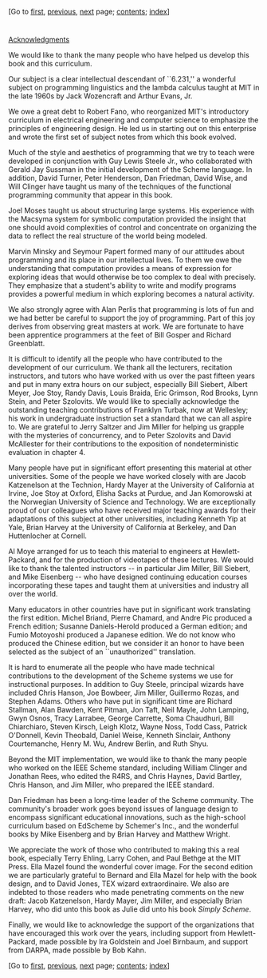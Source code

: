 [Go to [first](book.html), [previous](book-Z-H-7.html),
[next](book-Z-H-9.html) page;   [contents](book-Z-H-4.html#%_toc_start);
[index](book-Z-H-38.html#%_index_start)]

#



[Acknowledgments](book-Z-H-4.html#%_toc_%_chap_Temp_5)

We would like to thank the many people who have helped us develop this book
and this curriculum.

Our subject is a clear intellectual descendant of ``6.231,'' a wonderful
subject on programming linguistics and the lambda calculus taught at MIT in
the late 1960s by Jack Wozencraft and Arthur Evans, Jr.

We owe a great debt to Robert Fano, who reorganized MIT's introductory
curriculum in electrical engineering and computer science to emphasize the
principles of engineering design. He led us in starting out on this enterprise
and wrote the first set of subject notes from which this book evolved.

Much of the style and aesthetics of programming that we try to teach were
developed in conjunction with Guy Lewis Steele Jr., who collaborated with
Gerald Jay Sussman in the initial development of the Scheme language. In
addition, David Turner, Peter Henderson, Dan Friedman, David Wise, and Will
Clinger have taught us many of the techniques of the functional programming
community that appear in this book.

Joel Moses taught us about structuring large systems. His experience with the
Macsyma system for symbolic computation provided the insight that one should
avoid complexities of control and concentrate on organizing the data to
reflect the real structure of the world being modeled.

Marvin Minsky and Seymour Papert formed many of our attitudes about
programming and its place in our intellectual lives. To them we owe the
understanding that computation provides a means of expression for exploring
ideas that would otherwise be too complex to deal with precisely. They
emphasize that a student's ability to write and modify programs provides a
powerful medium in which exploring becomes a natural activity.

We also strongly agree with Alan Perlis that programming is lots of fun and we
had better be careful to support the joy of programming. Part of this joy
derives from observing great masters at work. We are fortunate to have been
apprentice programmers at the feet of Bill Gosper and Richard Greenblatt.

It is difficult to identify all the people who have contributed to the
development of our curriculum. We thank all the lecturers, recitation
instructors, and tutors who have worked with us over the past fifteen years
and put in many extra hours on our subject, especially Bill Siebert, Albert
Meyer, Joe Stoy, Randy Davis, Louis Braida, Eric Grimson, Rod Brooks, Lynn
Stein, and Peter Szolovits. We would like to specially acknowledge the
outstanding teaching contributions of Franklyn Turbak, now at Wellesley; his
work in undergraduate instruction set a standard that we can all aspire to. We
are grateful to Jerry Saltzer and Jim Miller for helping us grapple with the
mysteries of concurrency, and to Peter Szolovits and David McAllester for
their contributions to the exposition of nondeterministic evaluation in
chapter 4.

Many people have put in significant effort presenting this material at other
universities. Some of the people we have worked closely with are Jacob
Katzenelson at the Technion, Hardy Mayer at the University of California at
Irvine, Joe Stoy at Oxford, Elisha Sacks at Purdue, and Jan Komorowski at the
Norwegian University of Science and Technology. We are exceptionally proud of
our colleagues who have received major teaching awards for their adaptations
of this subject at other universities, including Kenneth Yip at Yale, Brian
Harvey at the University of California at Berkeley, and Dan Huttenlocher at
Cornell.

Al Moye arranged for us to teach this material to engineers at Hewlett-
Packard, and for the production of videotapes of these lectures. We would like
to thank the talented instructors -- in particular Jim Miller, Bill Siebert,
and Mike Eisenberg -- who have designed continuing education courses
incorporating these tapes and taught them at universities and industry all
over the world.

Many educators in other countries have put in significant work translating the
first edition. Michel Briand, Pierre Chamard, and Andre Pic produced a French
edition; Susanne Daniels-Herold produced a German edition; and Fumio Motoyoshi
produced a Japanese edition. We do not know who produced the Chinese edition,
but we consider it an honor to have been selected as the subject of an
``unauthorized'' translation.

It is hard to enumerate all the people who have made technical contributions
to the development of the Scheme systems we use for instructional purposes. In
addition to Guy Steele, principal wizards have included Chris Hanson, Joe
Bowbeer, Jim Miller, Guillermo Rozas, and Stephen Adams. Others who have put
in significant time are Richard Stallman, Alan Bawden, Kent Pitman, Jon Taft,
Neil Mayle, John Lamping, Gwyn Osnos, Tracy Larrabee, George Carrette, Soma
Chaudhuri, Bill Chiarchiaro, Steven Kirsch, Leigh Klotz, Wayne Noss, Todd
Cass, Patrick O'Donnell, Kevin Theobald, Daniel Weise, Kenneth Sinclair,
Anthony Courtemanche, Henry M. Wu, Andrew Berlin, and Ruth Shyu.

Beyond the MIT implementation, we would like to thank the many people who
worked on the IEEE Scheme standard, including William Clinger and Jonathan
Rees, who edited the R4RS, and Chris Haynes, David Bartley, Chris Hanson, and
Jim Miller, who prepared the IEEE standard.

Dan Friedman has been a long-time leader of the Scheme community. The
community's broader work goes beyond issues of language design to encompass
significant educational innovations, such as the high-school curriculum based
on EdScheme by Schemer's Inc., and the wonderful books by Mike Eisenberg and
by Brian Harvey and Matthew Wright.

We appreciate the work of those who contributed to making this a real book,
especially Terry Ehling, Larry Cohen, and Paul Bethge at the MIT Press. Ella
Mazel found the wonderful cover image. For the second edition we are
particularly grateful to Bernard and Ella Mazel for help with the book design,
and to David Jones, TEX wizard extraordinaire. We also are indebted to those
readers who made penetrating comments on the new draft: Jacob Katzenelson,
Hardy Mayer, Jim Miller, and especially Brian Harvey, who did unto this book
as Julie did unto his book _Simply Scheme_.

Finally, we would like to acknowledge the support of the organizations that
have encouraged this work over the years, including support from Hewlett-
Packard, made possible by Ira Goldstein and Joel Birnbaum, and support from
DARPA, made possible by Bob Kahn.

[Go to [first](book.html), [previous](book-Z-H-7.html),
[next](book-Z-H-9.html) page;   [contents](book-Z-H-4.html#%_toc_start);
[index](book-Z-H-38.html#%_index_start)]

